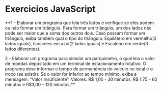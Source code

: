 # Exercicios JavaScript

**1 - Elaborar um programa que leia três lados e verifique se eles podem ou não formar um triângulo. Para formar um triângulo, um dos lados não pode ser maior que a soma dos outros dois. Caso possam formar um triângulo, exiba também qual o tipo do triângulo: Equilátero em vermelho(3 lados iguais), Isósceles em azul(2 lados iguais) e Escaleno em verde(3 lados diferentes).

2 - Elaborar um programa para simular um parquímetro, o qual leia o valor de moedas depositado em um terminal de estacionamento rotativo. O programa deve informar o tempo de permanência do veículo no local e o troco (se existir). Se o valor for inferior ao tempo mínimo, exiba a mensagem: “Valor Insuficiente”. Valores: R$ 1,00 - 30 minutos, R$ 1.75 - 60 minutos e R$3,00 - 120 minutos.**

